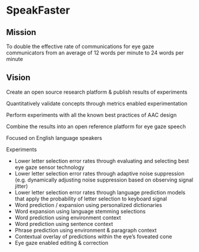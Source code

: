 # SpeakFaster


## Mission

To double the effective rate of communications for eye gaze communicators from an average of 12 words per minute to 24 words per minute

## Vision

Create an open source research platform & publish results of experiments

Quantitatively validate concepts through metrics enabled experimentation

Perform experiments with all the known best practices of AAC design

Combine the results into an open reference platform for eye gaze speech

Focused on English language speakers

Experiments

* Lower letter selection error rates through evaluating and selecting best eye gaze sensor technology
* Lower letter selection error rates through adaptive noise suppression (e.g. dynamically adjusting noise suppression based on observing signal jitter)
* Lower letter selection error rates through language prediction models that apply the probability of letter selection to keyboard signal
* Word prediction / expansion using personalized dictionaries
* Word expansion using language stemming selections
* Word prediction using environment context
* Word prediction using sentence context
* Phrase prediction using environment & paragraph context
* Contextual overlay of predictions within the eye’s foveated cone
* Eye gaze enabled editing & correction
